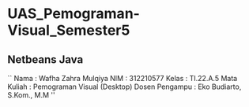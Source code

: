 # UAS_Pemograman-Visual_Semester5

## Netbeans Java

``
Nama : Wafha Zahra Mulqiya
NIM : 312210577
Kelas : TI.22.A.5
Mata Kuliah : Pemograman Visual (Desktop)
Dosen Pengampu : Eko Budiarto, S.Kom., M.M
''
